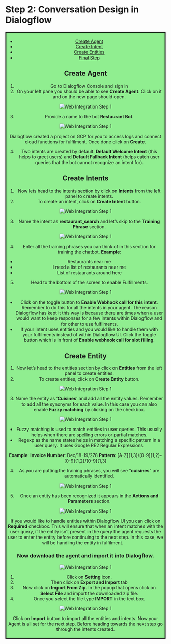 
# Step 2: Conversation Design in Dialogflow

<div style="border-style: solid; border-color: black; text-align: center; background-color: lightgreen; padding: 5px;">

* [Create Agent]()
* [Create Intent]()
* [Create Entities]()
* [Final Step]()

## Create Agent

1.	Go to Dialogflow Console and sign in
2.	On your left pane you should be able to see **Create Agent**. Click on it and on the new page should open.

<div style="text-align:center">
  <img src="img/dialogflow-1.png" alt="Web Integration Step 1">
</div>

3.	Provide a name to the bot **Restaurant Bot**.

<div style="text-align:center">
  <img src="img/dialogflow-2.png" alt="Web Integration Step 1">
</div>

Dialogflow created a project on GCP for you to access logs and connect cloud functions for fulfilment. Once done click on **Create**.

4.	Two intents are created by default. **Default Welcome Intent** (this helps to greet users) and **Default Fallback Intent** (helps catch user queries that the bot cannot recognize an intent for). 

## Create Intents

1.	Now lets head to the intents section by click on **Intents** from the left panel to create intents.
2.	To create an intent, click on **Create Intent** button.
 
<div style="text-align:center">
  <img src="img/dialogflow-3.png" alt="Web Integration Step 1">
</div>

3.	Name the intent as **restaurant_search** and let’s skip to the **Training Phrase** section.
 
<div style="text-align:center">
  <img src="img/dialogflow-4.png" alt="Web Integration Step 1">
</div>

4.	Enter all the training phrases you can think of in this section for training the chatbot.
**Example**: 
* Restaurants near me
* I need a list of restaurants near me
* List of restaurants around here
5.	Head to the bottom of the screen to enable Fulfillments.
 
<div style="text-align:center">
  <img src="img/dialogflow-5.png" alt="Web Integration Step 1">
</div>

* Click on the toggle button to **Enable Webhook call for this intent**. Remember to do this for all the intents in your agent. The reason Dialogflow has kept it this way is because there are times when a user would want to keep responses for a few intents within Dialogflow and for other to use fulfilments.
* If your intent uses entities and you would like to handle them with your fulfilments instead of within Dialogflow UI. Click the toggle button which is in front of **Enable webhook call for slot filling**.

## Create Entity

1.	Now let’s head to the entities section by click on **Entities** from the left panel to create entities.
2.	To create entities, click on **Create Entity** button.

<div style="text-align:center">
  <img src="img/dialogflow-6.png" alt="Web Integration Step 1">
</div>

3.	Name the entity as ‘**Cuisines**’ and add all the entity values. Remember to add all the synonyms for each value. In this case you can also enable **Fuzzy matching** by clicking on the checkbox. 

<div style="text-align:center">
  <img src="img/dialogflow-7.png" alt="Web Integration Step 1">
</div>

* Fuzzy matching is used to match entities in user queries. This usually helps when there are spelling errors or partial matches. 
* Regexp as the name states helps in matching a specific pattern in a user query. It uses Google RE2 Regular Expressions.

**Example**: 
**Invoice Number**: Dec/18-19/278
**Pattern**: [A-Z]{1,3}/[0-9]{1,2}-[0-9]{1,2}/[0-9]{1,3} 

4.	As you are putting the training phrases, you will see "**cuisines**" are automatically identified. 

<div style="text-align:center">
  <img src="img/dialogflow-8.png" alt="Web Integration Step 1">
</div>

5.	Once an entity has been recognized it appears in the **Actions and Parameters** section.

<div style="text-align:center">
  <img src="img/dialogflow-9.png" alt="Web Integration Step 1">
</div>

If you would like to handle entities within Dialogflow UI you can click on **Required** checkbox. This will ensure that when an intent matches with the user query, if the entity isn’t present in the query the agent requests the user to enter the entity before continuing to the next step. In this case, we will be handling the entity in fulfilment.
 
### Now download the agent and import it into Dialogflow.

<div style="text-align:center">
  <img src="img/dialogflow-10.png" alt="Web Integration Step 1">
</div>

1.	Click on **Setting** icon. 
2.	Then click on **Export and Import** tab
3.	Now click on **Import From Zip**. In the popup that opens click on **Select File** and import the downloaded zip file.
4.	Once you select the file type **IMPORT** in the text box.

<div style="text-align:center">
  <img src="img/dialogflow-11.png" alt="Web Integration Step 1">
</div>

Click on **Import** button to import all the entities and intents. Now your Agent is all set for the next step. Before heading towards the next step go through the intents created. 
